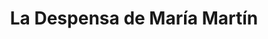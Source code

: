 ---
title: "La Despensa de María Martín"
url: /santa-eulalia-del-campo/la-despensa-de-maria-martin/
shop: Supermarkt
---